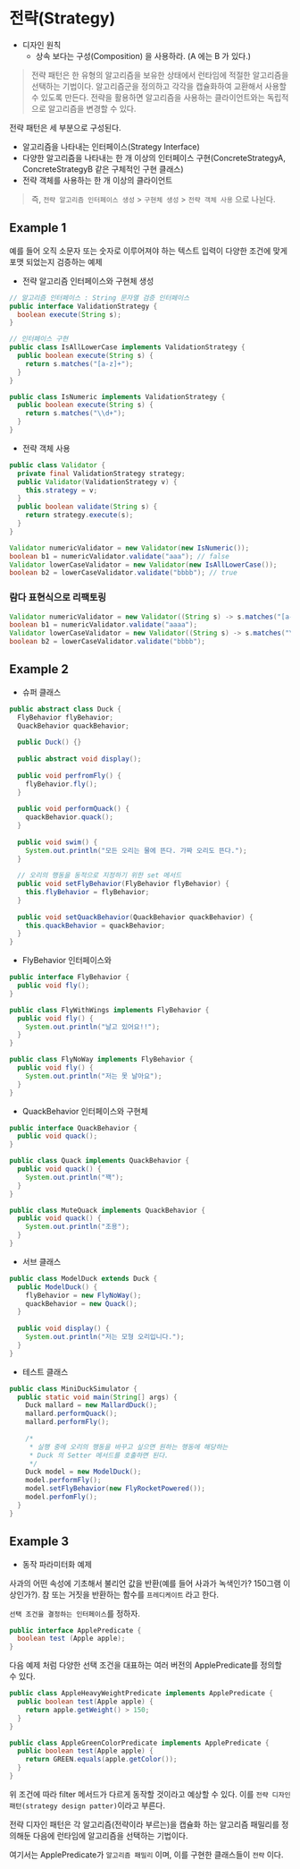 # 전략(Strategy)

- 디자인 원칙
  - 상속 보다는 구성(Composition) 을 사용하라. (A 에는 B 가 있다.)

> 전략 패턴은 한 유형의 알고리즘을 보유한 상태에서 런타임에 적절한 알고리즘을 선택하는 기법이다. 알고리즘군을 정의하고 각각을 캡슐화하여 교환해서
사용할 수 있도록 만든다. 전략을 활용하면 알고리즘을 사용하는 클라이언트와는 독립적으로 알고리즘을 변경할 수 있다.

전략 패턴은 세 부분으로 구성된다.

- 알고리즘을 나타내는 인터페이스(Strategy Interface)
- 다양한 알고리즘을 나타내는 한 개 이상의 인터페이스 구현(ConcreteStrategyA, ConcreteStrategyB 같은 구체적인 구현 클래스)
- 전략 객체를 사용하는 한 개 이상의 클라이언트

> 즉, `전략 알고리즘 인터페이스 생성` > `구현체 생성` > `전략 객체 사용` 으로 나뉜다.

## Example 1

예를 들어 오직 소문자 또는 숫자로 이루어져야 하는 텍스트 입력이 다양한 조건에 맞게 포맷 되었는지 검증하는 예제

- 전략 알고리즘 인터페이스와 구현체 생성

```java
// 알고리즘 인터페이스 : String 문자열 검증 인터페이스
public interface ValidationStrategy {
  boolean execute(String s); 
}

// 인터페이스 구현
public class IsAllLowerCase implements ValidationStrategy {
  public boolean execute(String s) {
    return s.matches("[a-z]+");
  }
}

public class IsNumeric implements ValidationStrategy {
  public boolean execute(String s) {
    return s.matches("\\d+");
  }
}
```

- 전략 객체 사용

```java
public class Validator {
  private final ValidationStrategy strategy;
  public Validator(ValidationStrategy v) {
    this.strategy = v;
  }
  public boolean validate(String s) {
    return strategy.execute(s);
  }
}

Validator numericValidator = new Validator(new IsNumeric());
boolean b1 = numericValidator.validate("aaa"); // false
Validator lowerCaseValidator = new Validator(new IsAllLowerCase());
boolean b2 = lowerCaseValidator.validate("bbbb"); // true
```

### 람다 표현식으로 리팩토링

```java
Validator numericValidator = new Validator((String s) -> s.matches("[a-z]+"));
boolean b1 = numericValidator.validate("aaaa");
Validator lowerCaseValidator = new Validator((String s) -> s.matches("\\d+"));
boolean b2 = lowerCaseValidator.validate("bbbb");
```

## Example 2

- 슈퍼 클래스

```java
public abstract class Duck {
  FlyBehavior flyBehavior;
  QuackBehavior quackBehavior;
  
  public Duck() {}
  
  public abstract void display();
  
  public void perfromFly() {
    flyBehavior.fly();
  }
  
  public void performQuack() {
    quackBehavior.quack();
  }
  
  public void swim() {
    System.out.println("모든 오리는 물에 뜬다. 가짜 오리도 뜬다.");
  }
  
  // 오리의 행동을 동적으로 지정하기 위한 set 메서드
  public void setFlyBehavior(FlyBehavior flyBehavior) {
    this.flyBehavior = flyBehavior;
  }
  
  public void setQuackBehavior(QuackBehavior quackBehavior) {
    this.quackBehavior = quackBehavior;
  }
}
```

- FlyBehavior 인터페이스와 

```java
public interface FlyBehavior {
  public void fly();
}

public class FlyWithWings implements FlyBehavior {
  public void fly() {
    System.out.println("날고 있어요!!");
  }
}

public class FlyNoWay implements FlyBehavior {
  public void fly() {
    System.out.println("저는 못 날아요");
  }
}
```

- QuackBehavior 인터페이스와 구현체

```java
public interface QuackBehavior {
  public void quack();
}

public class Quack implements QuackBehavior {
  public void quack() {
    System.out.println("꽥");  
  }
}

public class MuteQuack implements QuackBehavior {
  public void quack() {
    System.out.println("조용");
  }
}
```

- 서브 클래스

```java
public class ModelDuck extends Duck {
  public ModelDuck() {
    flyBehavior = new FlyNoWay();
    quackBehavior = new Quack();
  }
  
  public void display() {
    System.out.println("저는 모형 오리입니다.");
  }
}
```

- 테스트 클래스

```java
public class MiniDuckSimulator {
  public static void main(String[] args) {
    Duck mallard = new MallardDuck();
    mallard.performQuack();
    mallard.performFly();
    
    /*
     * 실행 중에 오리의 행동을 바꾸고 싶으면 원하는 행동에 해당하는
     * Duck 의 Setter 메서드를 호출하면 된다.
     */
    Duck model = new ModelDuck();
    model.performFly();
    model.setFlyBehavior(new FlyRocketPowered());
    model.perfomFly();
  }
}
```

## Example 3

- 동작 파라미터화 예제

사과의 어떤 속성에 기초해서 불리언 값을 반환(예를 들어 사과가 녹색인가? 150그램 이상인가?). 참 또는 거짓을 반환하는 함수를 `프레디케이트` 라고 한다.

`선택 조건을 결정하는 인터페이스`를 정하자.

```java
public interface ApplePredicate {
  boolean test (Apple apple);
}
```

다음 예제 처럼 다양한 선택 조건을 대표하는 여러 버전의 ApplePredicate를 정의할 수 있다.

```java
public class AppleHeavyWeightPredicate implements ApplePredicate {
  public boolean test(Apple apple) {
    return apple.getWeight() > 150;
  }
}

public class AppleGreenColorPredicate implements ApplePredicate {
  public boolean test(Apple apple) {
    return GREEN.equals(apple.getColor());
  }
}
```

위 조건에 따라 filter 메서드가 다르게 동작할 것이라고 예상할 수 있다. 이를 `전략 디자인패턴(strategy design patter)`이라고 부른다.

전략 디자인 패턴은 각 알고리즘(전략이라 부르는)을 캡슐화 하는 알고리즘 패밀리를 정의해둔 다음에 런타임에 알고리즘을 선택하는 기법이다.

여기서는 ApplePredicate가 `알고리즘 패밀리` 이며, 이를 구현한 클래스들이 `전략` 이다.

